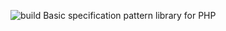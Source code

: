 ![build](https://github.com/strikelabs/specification-php/workflows/PHP%20Setup%20and%20Test/badge.svg)
Basic specification pattern library for PHP
